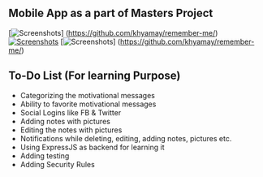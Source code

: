 ## Mobile App as a part of Masters Project
[![Screenshots](http://i.imgur.com/bGDUozj.png "Login Screen")] (https://github.com/khyamay/remember-me/)
[![Screenshots](http://i.imgur.com/BuHcykk.png  "Note Page")](https://github.com/khyamay/remember-me/)
[![Screenshots](http://i.imgur.com/NPsXxuZ.png  "Image Page")] (https://github.com/khyamay/remember-me/)


## To-Do List (For learning Purpose)
* Categorizing the motivational messages
* Ability to favorite motivational messages
* Social Logins like FB & Twitter
* Adding notes with pictures
* Editing the notes with pictures
* Notifications while deleting, editing, adding notes, pictures etc.
* Using ExpressJS as backend for learning it
* Adding testing
* Adding Security Rules

